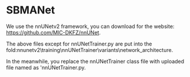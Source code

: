 # SBMANet

We use the nnUNetv2 framework, you can download for the website: https://github.com/MIC-DKFZ/nnUNet. 

The above files except for nnUNetTrainer.py are put into the fold:nnunetv2\training\nnUNetTrainer\variants\network_architecture.

In the meanwhile, you replace the nnUNetTrainer class file with uploaded file named as 'nnUNetTrainer.py.
